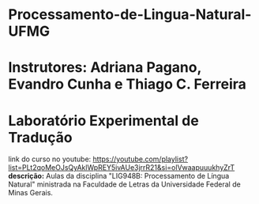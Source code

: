# Processamento-de-Lingua-Natural-UFMG
# Instrutores: Adriana Pagano, Evandro Cunha e Thiago C. Ferreira
# Laboratório Experimental de Tradução
link do curso no youtube: https://youtube.com/playlist?list=PLt2qoMeOJsQyAklWpREY5ivAUe3jrrR21&si=olVwaapuuukhyZrT
**descrição:** Aulas da disciplina "LIG948B: Processamento de Língua Natural" ministrada na Faculdade de Letras da Universidade Federal de Minas Gerais.
